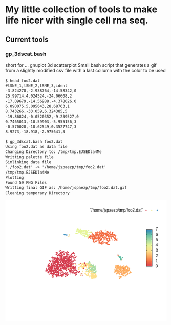 
# My little collection of tools to make life nicer with single cell rna seq.

## Current tools

### gp_3dscat.bash

short for ... gnuplot 3d scatterplot
Small bash script that generates a gif from a slightly modified csv file with a last collumn with the color to be used


```{bash}
$ head foo2.dat
#tSNE_1,tSNE_2,tSNE_3,ident
-3.824278,-2.938764,-14.58342,0
25.99714,4.024524,-24.06608,2
-17.09679,-14.56988,-4.378026,0
6.090075,5.095643,28.68763,1
8.743266,-33.059,6.324385,5
-19.86824,-0.0520352,-9.239527,0
0.7465013,-10.59903,-5.955156,3
-0.570028,-18.62549,0.3527747,3
8.9273,-18.918,-2.975641,3
```


```{bash}
$ gp_3dscat.bash foo2.dat
Using foo2.dat as data file
Changing Directory to: /tmp/tmp.EJSEDla4Me
Writting palette file
Simlinking data file
'./foo2.dat' -> '/home/jspaezp/tmp/foo2.dat'
/tmp/tmp.EJSEDla4Me
Plotting
Found 59 PNG Files
Writting final GIF as: /home/jspaezp/tmp/foo2.dat.gif
Cleaning temporary Directory
```

![Sample output](./media/sc3dplot.gif)





